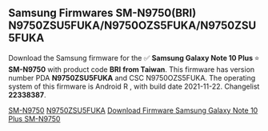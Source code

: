 <h2>Samsung Firmwares SM-N9750(BRI) N9750ZSU5FUKA/N9750OZS5FUKA/N9750ZSU5FUKA</h2>
Download the Samsung firmware for the ✅ <strong>Samsung Galaxy Note 10 Plus </strong> ⭐ <strong>SM-N9750</strong> with product code <strong>BRI</strong> <strong> from Taiwan</strong>. This firmware has version number PDA <strong>N9750ZSU5FUKA</strong> and CSC N9750OZS5FUKA. The operating system of this firmware is Android R , with build date 2021-11-22. Changelist <strong>22338387</strong>.


[SM-N9750](https://samfirm.shop/samsung/model/SM-N9750)
[N9750ZSU5FUKA](https://samfirm.shop/samsung/pda/N9750ZSU5FUKA)
[Download Firmware Samsung Galaxy Note 10 Plus SM-N9750](https://samfirm.shop/samsung/firmware/476274)
